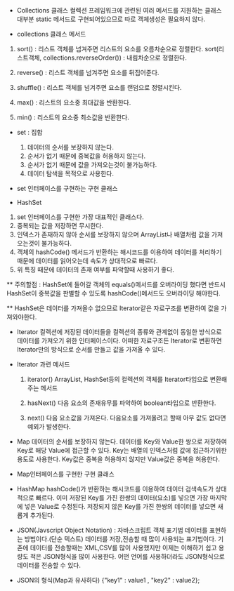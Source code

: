 - Collections 클래스
	컬렉션 프레임워크에 관련된 여러 메서드를 지원하는 클래스
	대부분 static 메서드로 구현되어있으므로 따로 객체생성은 필요하지 않다.

- collections 클래스 메서드
1. sort() : 리스트 객체를 넘겨주면 리스트의 요소를 오름차순으로 정렬한다.
   sort(리스트객체, collections.reverseOrder()) : 내림차순으로 정렬한다.

2. reverse() : 리스트 객체를 넘겨주면 요소를 뒤집어준다.

3. shuffle() : 리스트 객체를 넘겨주면 요소를 랜덤으로 정렬시킨다.

4. max() : 리스트의 요소중 최대값을 반환한다.

5. min() : 리스트의 요소중 최소값을 반환한다.

- set : 집합
	1. 데이터의 순서를 보장하지 않는다.
	2. 순서가 없기 때문에 중복값을 허용하지 않는다.
	3. 순서가 없기 때문에 값을 가져오는것이 불가능하다.
	4. 데이터 탐색을 목적으로 사용한다.

- set 인터페이스를 구현하는 구현 클래스

- HashSet
1. set 인터페이스를 구현한 가장 대표적인 클래스다.
2. 중복되는 값을 저장하면 무시한다.
3. 인덱스가 존재하지 않아 순서를 보장하지 않으며 ArrayList나 배열처럼 값을 가져오는것이 불가능하다.
4. 객체의 hashCode() 메서드가 반환하는 해시코드를 이용하여 데이터를 처리하기 때문에
   데이터를 읽어오는데 속도가 상대적으로 빠르다.
5. 위 특징 때문에 데이터의 존재 여부를 파악할때 사용하기 좋다.

** 주의할점 : HashSet에 들어갈 객체의 equals()메서드를 오버라이딩 했다면
	   반드시 HashSet이 중복값을 판별할 수 있도록 hashCode()메서드도 오버라이딩 해야한다.

** HashSet은 데이터를 가져올수 없으므로 Iterator같은 자료구조를 변환하여 값을 가져와야한다.

- Iterator
	컬렉션에 저장된 데이터들을 컬렉션의 종류와 관계없이 동일한 방식으로 데이터를 가져오기 위한
	인터페이스이다.
	어떠한 자료구조든 Iterator로 변환하면 Iterator만의 방식으로 순서를 만들고 값을 가져올 수 있다.

- Iterator 과련 메서드
	1. iterator()
		ArrayList, HashSet등의 컬렉션의 객체를 Iterator타입으로 변환해주는 메서드

	2. hasNext()
		다음 요소의 존재유무를 파악하여 boolean타입으로 반환한다.

	3. next() 
		다음 요소값을 가져온다. 다음요소를 가져올려고 할때 아무 값도 없다면
		예외가 발생한다.

- Map 
	데이터의 순서를 보장하지 않는다.
	데이터를 Key와 Value한 쌍으로 저장하여 Key로 해당 Value에 접근할 수 있다.
	Key는 배열의 인덱스처럼 값에 접근하기위한 용도로 사용한다.
	Key값은 중복을 허용하지 않지만
	Value값은 중복을 허용한다.
	
- Map인터페이스를 구현한 구현 클래스

- HashMap
	hashCode()가 반환하는 해시코드를 이용하여 데이터 검색속도가 상대적으로 빠르다.
	이미 저장된 Key를 가진 한쌍의 데이터(요소)를 넣으면 가장 마지막에 넣은 Value로 수정된다.
	저장되지 않은 Key를 가진 한쌍의 데이터를 넣으면 새롭게 추가된다.

- JSON(Javscript Object Notation) : 자바스크립트 객체 표기법
	데이터를 표현하는 방법이다.(단순 텍스트)
	데이터를 저장,전송할 때 많이 사용되는 표기법이다.
	기존에 데이터를 전송할때는 XML,CSV를 많이 사용했지만 이제는 이해하기 쉽고 용량도 적은
	JSON형식을 많이 사용한다.
	어떤 언어를 사용하더라도 JSON형식으로 데이터를 전송할 수 있다.

- JSON의 형식(Map과 유사하다)
	{"key1" : value1 , "key2" : value2};
